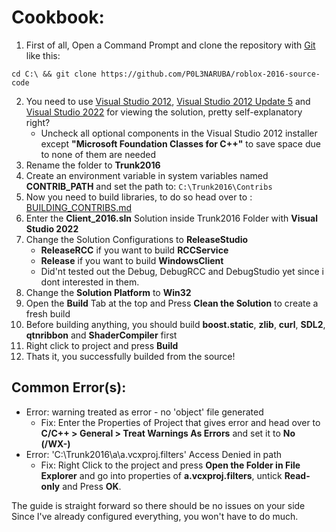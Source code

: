 # Cookbook:
 
 1. First of all, Open a Command Prompt and clone the repository with [Git](https://git-scm.com/) like this:
 ```
 cd C:\ && git clone https://github.com/P0L3NARUBA/roblox-2016-source-code
 ```
 2. You need to use [Visual Studio 2012](https://files.dog/MSDN/Visual%20Studio%202012/en_visual_studio_ultimate_2012_x86_dvd_2262106.iso), [Visual Studio 2012 Update 5](https://files.dog/MSDN/Visual%20Studio%202012%20Update%205/mu_visual_studio_2012_update_5_x86_dvd_6967467.iso) and [Visual Studio 2022](https://visualstudio.microsoft.com/tr/vs/) for viewing the solution, pretty self-explanatory right?
    - Uncheck all optional components in the Visual Studio 2012 installer except **"Microsoft Foundation Classes for C++"** to save space due to none of them are needed
 3. Rename the folder to **Trunk2016**
 4. Create an environment variable in system variables named **CONTRIB_PATH** and set the path to: ``C:\Trunk2016\Contribs``
 5. Now you need to build libraries, to do so head over to : [BUILDING_CONTRIBS.md](/BUILDING_CONTRIBS.md)
 6. Enter the **Client_2016.sln** Solution inside Trunk2016 Folder with **Visual Studio 2022**
 7. Change the Solution Configurations to **ReleaseStudio**
     - **ReleaseRCC** if you want to build **RCCService**
     - **Release** if you want to build **WindowsClient**
     - Did'nt tested out the Debug, DebugRCC and DebugStudio yet since i dont interested in them.
 8. Change the **Solution Platform** to **Win32**
 9. Open the **Build** Tab at the top and Press **Clean the Solution** to create a fresh build
 10. Before building anything, you should build **boost.static**, **zlib**, **curl**, **SDL2**, **qtnribbon** and **ShaderCompiler** first
 11. Right click to project and press **Build**
 12. Thats it, you successfully builded from the source!
 
 ## Common Error(s):
  - Error: warning treated as error - no 'object' file generated
     - Fix: Enter the Properties of Project that gives error and head over to **C/C++ > General > Treat Warnings As Errors** and set it to **No (/WX-)**
  - Error: 'C:\Trunk2016\a\a.vcxproj.filters' Access Denied in path
     - Fix: Right Click to the project and press **Open the Folder in File Explorer** and go into properties of **a.vcxproj.filters**, untick **Read-only** and Press **OK**.
 
 The guide is straight forward so there should be no issues on your side<br>
 Since I've already configured everything, you won't have to do much.
